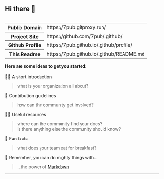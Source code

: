 <head>
<link rel="apple-touch-icon" sizes="180x180" href="https://7pub.gitproxy.run/static/favicon/apple-touch-icon.png">
<link rel="icon" type="image/png" sizes="32x32" href="https://7pub.gitproxy.run/static/favicon/favicon-32x32.png">
<link rel="icon" type="image/png" sizes="194x194" href="https://7pub.gitproxy.run/static/favicon/favicon-194x194.png">
<link rel="icon" type="image/png" sizes="192x192" href="https://7pub.gitproxy.run/static/favicon/android-chrome-192x192.png">
<link rel="icon" type="image/png" sizes="16x16" href="https://7pub.gitproxy.run/static/favicon/favicon-16x16.png">
<link rel="manifest" href="https://7pub.gitproxy.run/static/favicon/site.webmanifest">
<link rel="mask-icon" href="https://7pub.gitproxy.run/static/favicon/safari-pinned-tab.svg" color="#5bbad5">
<link rel="shortcut icon" href="https://7pub.gitproxy.run/static/favicon/favicon.ico">
<meta name="apple-mobile-web-app-title" content="7PUB">
<meta name="application-name" content="7PUB">
<meta name="msapplication-TileColor" content="#da532c">
<meta name="msapplication-config" content="https://7pub.gitproxy.run/static/favicon/browserconfig.xml">
<meta name="theme-color" content="#ffffff">
<script src='https://7pub.github.io/cdn-gw/vendor/jquery/js/jquery-3.3.1.min.js'></script>
</head>

## Hi there 👋

<table align="right">
    <tr><th>Public Domain<td>https://7pub.gitproxy.run/</td></th></tr>
    <tr><th>Project Site<td>https://github.com/7pub/.github/</td></th></tr>
    <tr><th>Github Profile<td>https://7pub.github.io/.github/profile/</td></th></tr>
    <tr><th>This.Readme<td>https://7pub.github.io/.github/README.md</td></th></tr>
</table>

<section align="left">

**Here are some ideas to get you started:**<br>
<br>
🙋‍♀️ A short introduction<br>

> what is your organization all about?<br>

🌈 Contribution guidelines<br>

> how can the community get involved?<br>

👩‍💻 Useful resources<br>

> where can the community find your docs?<br>
>Is there anything else the community should know?<br>

🍿 Fun facts<br>

> what does your team eat for breakfast?<br>

🧙 Remember, you can do mighty things with...<br>

> ...the power of [Markdown](https://docs.github.com/github/writing-on-github/getting-started-with-writing-and-formatting-on-github/basic-writing-and-formatting-syntax)

<hr>
</section>
<script type="text/javascript">$('.calivault').load('Profile')</script>
<script type="text/javascript" src="https://gerhobbelt.github.com/bl.ocks.org-hack/fixit.js"></script>

